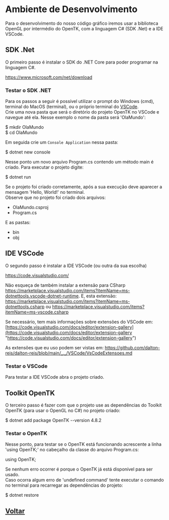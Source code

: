 # Ambiente de Desenvolvimento

Para o desenvolvimento do nosso código gráfico iremos usar a biblioteca OpenGL por intermédio do OpenTK, com a linguagem C# (SDK .Net) e a IDE VSCode.  

## SDK .Net

O primeiro passo é instalar o SDK do .NET Core para poder programar na linguagem C#.  

<https://www.microsoft.com/net/download>  

### Testar o SDK .NET

Para os passos a seguir é possível utilizar o prompt do Windows (cmd), terminal do MacOS (terminal), ou o próprio terminal do [VSCode](#ide-vscode).  
Crie uma nova pasta que será o diretório do projeto OpenTK no VSCode e navegue até ela. Nesse exemplo o nome da pasta será 'OlaMundo':  

  $ mkdir OlaMundo  
  $ cd OlaMundo  

Em seguida crie um ```Console Application``` nessa pasta:  

  $ dotnet new console  

Nesse ponto um novo arquivo Program.cs contendo um método main é criado. Para executar o projeto digite:  

  $ dotnet run  

Se o projeto foi criado corretamente, após a sua execução deve aparecer a mensagem 'Hello, World!' no terminal.  
Observe que no projeto foi criado dois arquivos:  

- OlaMundo.csproj  
- Program.cs  

E as pastas:

- bin  
- obj  

## IDE VSCode

O segundo passo é instalar a IDE VSCode (ou outra da sua escolha)  

<https://code.visualstudio.com/>  

Não esqueça de também instalar a extensão para CSharp <https://marketplace.visualstudio.com/items?itemName=ms-dotnettools.vscode-dotnet-runtime>. E, esta extensão: <https://marketplace.visualstudio.com/items?itemName=ms-dotnettools.csharp> ou <https://marketplace.visualstudio.com/items?itemName=ms-vscode.csharp>  

Se necessário, tem mais informações sobre extensões do VSCode em: [https://code.visualstudio.com/docs/editor/extension-gallery](https://code.visualstudio.com/docs/editor/extension-gallery "https://code.visualstudio.com/docs/editor/extension-gallery")  

As extensões que eu uso podem ser vistas em: <https://github.com/dalton-reis/dalton-reis/blob/main/_._/VSCode/VsCodeExtensoes.md>  

### Testar o VSCode

Para testar a IDE VSCode abra o projeto criado.  

## Toolkit OpenTK

O terceiro passo é fazer com que o projeto use as dependências do Toolkit OpenTK (para usar o OpenGL no C#) no projeto criado:  

  $ dotnet add package OpenTK --version 4.8.2

### Testar o OpenTK

Nesse ponto, para testar se o OpenTK está funcionando acrescente a linha 'using OpenTK;' no cabeçalho da classe do arquivo Program.cs:  

  using OpenTK;  

Se nenhum erro ocorrer é porque o OpenTK já está disponível para ser usado.  
Caso ocorra algum erro de 'undefined command' tente executar o comando no terminal para recarregar as dependências do projeto:  

  $ dotnet restore

## [Voltar](./README.md#opentk)  
